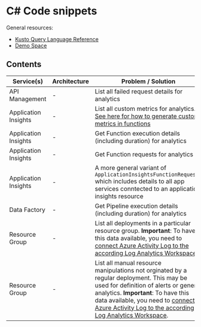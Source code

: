 # C# Code snippets
General resources:
* [Kusto Query Language Reference](https://docs.microsoft.com/en-us/azure/data-explorer/kusto/query/)
* [Demo Space](https://portal.loganalytics.io/demo#/discover/query/main)

<!-- Note: Edit tables with https://www.tablesgenerator.com/markdown_tables -->

## Contents
| Service(s)                      | Architecture                | Problem / Solution                      | Related | Link                            |
|---------------------------------|-----------------------------|-----------------------------------------|---------|---------------------------------|
| API Management | - | List all failed request details for analytics | - | [ApiManagementFailedRequestDetails](./ApiManagementFailedRequestDetails.txt) |
| Application Insights | - | List all custom metrics for analytics. [See here for how to generate custom metrics in functions](https://docs.microsoft.com/en-us/azure/azure-functions/functions-monitoring?tabs=cmd#custom-metrics-logging) | - | [ApplicationInsightsCustomMetrics](./ApplicationInsightsCustomMetrics.txt) |
| Application Insights | - | Get Function execution details (including duration) for analytics | - | [ApplicationInsightsFunctionExecutions](./ApplicationInsightsFunctionExecutions.txt) |
| Application Insights | - | Get Function requests for analytics | - | [ApplicationInsightsFunctionRequests](./ApplicationInsightsFunctionRequests.txt) |
| Application Insights | - | A more general variant of `ApplicationInsightsFunctionRequests` which includes details to all app services conntected to an application insights resource | - | [ApplicationInsightsAppServiceExecutions](./ApplicationInsightsAppServiceExecutions.txt) |
| Data Factory | - | Get Pipeline execution details (including duration) for analytics | - | [DataFactoryPipelineExecutions](./DataFactoryPipelineExecutions.txt) |
| Resource Group | - | List all deployments in a particular resource group. **Important**: To have this data available, you need to [connect Azure Activity Log to the according Log Analytics Workspace](https://docs.microsoft.com/en-us/azure/azure-monitor/platform/activity-log#log-analytics-workspace). | [activity-log-link-log-analytics-workspace](../ARM/activity-log-link-log-analytics-workspace) | [DeploymentsInResourceGroup](./DeploymentsInResourceGroup.txt) |
| Resource Group | - | List all manual resource manipulations not orginated by a regular deployment. This may be used for definition of alerts or general analytics. **Important**: To have this data available, you need to [connect Azure Activity Log to the according Log Analytics Workspace](https://docs.microsoft.com/en-us/azure/azure-monitor/platform/activity-log#log-analytics-workspace). | [activity-log-link-log-analytics-workspace](../ARM/activity-log-link-log-analytics-workspace) | [ManualActivitiesInResourceGroup](./ManualActivitiesInResourceGroup.txt) |
